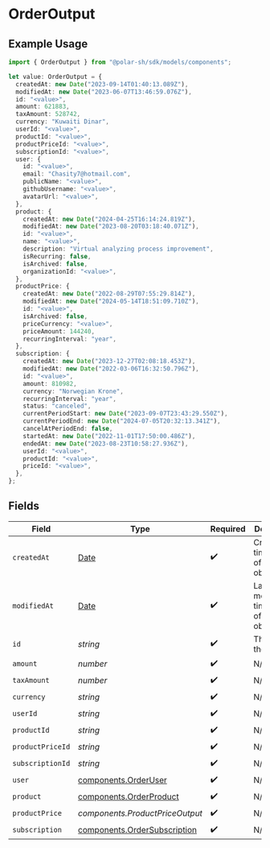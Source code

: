 # OrderOutput

## Example Usage

```typescript
import { OrderOutput } from "@polar-sh/sdk/models/components";

let value: OrderOutput = {
  createdAt: new Date("2023-09-14T01:40:13.089Z"),
  modifiedAt: new Date("2023-06-07T13:46:59.076Z"),
  id: "<value>",
  amount: 621883,
  taxAmount: 528742,
  currency: "Kuwaiti Dinar",
  userId: "<value>",
  productId: "<value>",
  productPriceId: "<value>",
  subscriptionId: "<value>",
  user: {
    id: "<value>",
    email: "Chasity7@hotmail.com",
    publicName: "<value>",
    githubUsername: "<value>",
    avatarUrl: "<value>",
  },
  product: {
    createdAt: new Date("2024-04-25T16:14:24.819Z"),
    modifiedAt: new Date("2023-08-20T03:18:40.071Z"),
    id: "<value>",
    name: "<value>",
    description: "Virtual analyzing process improvement",
    isRecurring: false,
    isArchived: false,
    organizationId: "<value>",
  },
  productPrice: {
    createdAt: new Date("2022-08-29T07:55:29.814Z"),
    modifiedAt: new Date("2024-05-14T18:51:09.710Z"),
    id: "<value>",
    isArchived: false,
    priceCurrency: "<value>",
    priceAmount: 144240,
    recurringInterval: "year",
  },
  subscription: {
    createdAt: new Date("2023-12-27T02:08:18.453Z"),
    modifiedAt: new Date("2022-03-06T16:32:50.796Z"),
    id: "<value>",
    amount: 810982,
    currency: "Norwegian Krone",
    recurringInterval: "year",
    status: "canceled",
    currentPeriodStart: new Date("2023-09-07T23:43:29.550Z"),
    currentPeriodEnd: new Date("2024-07-05T20:32:13.341Z"),
    cancelAtPeriodEnd: false,
    startedAt: new Date("2022-11-01T17:50:00.486Z"),
    endedAt: new Date("2023-08-23T10:58:27.936Z"),
    userId: "<value>",
    productId: "<value>",
    priceId: "<value>",
  },
};
```

## Fields

| Field                                                                                         | Type                                                                                          | Required                                                                                      | Description                                                                                   |
| --------------------------------------------------------------------------------------------- | --------------------------------------------------------------------------------------------- | --------------------------------------------------------------------------------------------- | --------------------------------------------------------------------------------------------- |
| `createdAt`                                                                                   | [Date](https://developer.mozilla.org/en-US/docs/Web/JavaScript/Reference/Global_Objects/Date) | :heavy_check_mark:                                                                            | Creation timestamp of the object.                                                             |
| `modifiedAt`                                                                                  | [Date](https://developer.mozilla.org/en-US/docs/Web/JavaScript/Reference/Global_Objects/Date) | :heavy_check_mark:                                                                            | Last modification timestamp of the object.                                                    |
| `id`                                                                                          | *string*                                                                                      | :heavy_check_mark:                                                                            | The ID of the object.                                                                         |
| `amount`                                                                                      | *number*                                                                                      | :heavy_check_mark:                                                                            | N/A                                                                                           |
| `taxAmount`                                                                                   | *number*                                                                                      | :heavy_check_mark:                                                                            | N/A                                                                                           |
| `currency`                                                                                    | *string*                                                                                      | :heavy_check_mark:                                                                            | N/A                                                                                           |
| `userId`                                                                                      | *string*                                                                                      | :heavy_check_mark:                                                                            | N/A                                                                                           |
| `productId`                                                                                   | *string*                                                                                      | :heavy_check_mark:                                                                            | N/A                                                                                           |
| `productPriceId`                                                                              | *string*                                                                                      | :heavy_check_mark:                                                                            | N/A                                                                                           |
| `subscriptionId`                                                                              | *string*                                                                                      | :heavy_check_mark:                                                                            | N/A                                                                                           |
| `user`                                                                                        | [components.OrderUser](../../models/components/orderuser.md)                                  | :heavy_check_mark:                                                                            | N/A                                                                                           |
| `product`                                                                                     | [components.OrderProduct](../../models/components/orderproduct.md)                            | :heavy_check_mark:                                                                            | N/A                                                                                           |
| `productPrice`                                                                                | *components.ProductPriceOutput*                                                               | :heavy_check_mark:                                                                            | N/A                                                                                           |
| `subscription`                                                                                | [components.OrderSubscription](../../models/components/ordersubscription.md)                  | :heavy_check_mark:                                                                            | N/A                                                                                           |